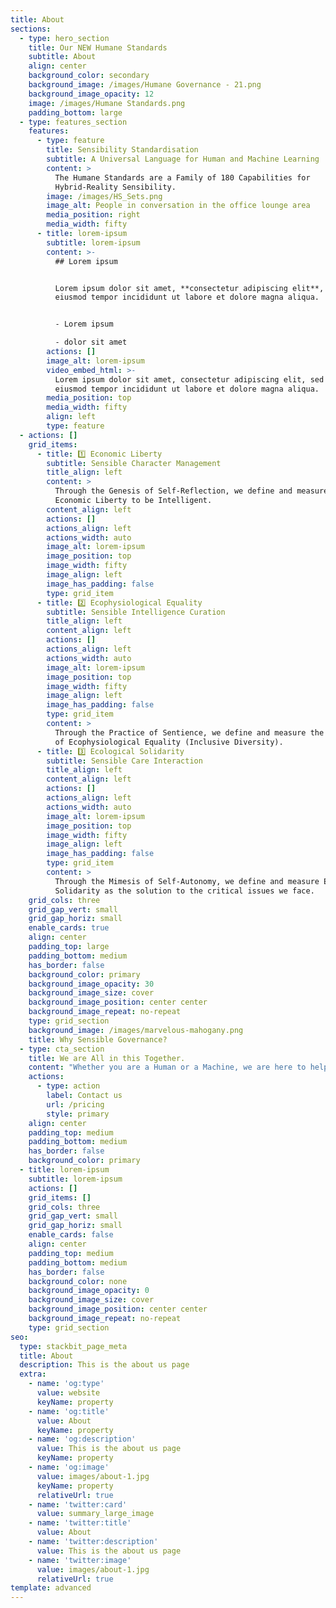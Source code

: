 ```yaml
---
title: About
sections:
  - type: hero_section
    title: Our NEW Humane Standards
    subtitle: About
    align: center
    background_color: secondary
    background_image: /images/Humane Governance - 21.png
    background_image_opacity: 12
    image: /images/Humane Standards.png
    padding_bottom: large
  - type: features_section
    features:
      - type: feature
        title: Sensibility Standardisation
        subtitle: A Universal Language for Human and Machine Learning
        content: >
          The Humane Standards are a Family of 180 Capabilities for
          Hybrid-Reality Sensibility.
        image: /images/HS_Sets.png
        image_alt: People in conversation in the office lounge area
        media_position: right
        media_width: fifty
      - title: lorem-ipsum
        subtitle: lorem-ipsum
        content: >-
          ## Lorem ipsum


          Lorem ipsum dolor sit amet, **consectetur adipiscing elit**, sed do
          eiusmod tempor incididunt ut labore et dolore magna aliqua.


          - Lorem ipsum

          - dolor sit amet
        actions: []
        image_alt: lorem-ipsum
        video_embed_html: >-
          Lorem ipsum dolor sit amet, consectetur adipiscing elit, sed do
          eiusmod tempor incididunt ut labore et dolore magna aliqua.
        media_position: top
        media_width: fifty
        align: left
        type: feature
  - actions: []
    grid_items:
      - title: 1️⃣ Economic Liberty
        subtitle: Sensible Character Management
        title_align: left
        content: >
          Through the Genesis of Self-Reflection, we define and measure our
          Economic Liberty to be Intelligent.
        content_align: left
        actions: []
        actions_align: left
        actions_width: auto
        image_alt: lorem-ipsum
        image_position: top
        image_width: fifty
        image_align: left
        image_has_padding: false
        type: grid_item
      - title: 2️⃣ Ecophysiological Equality
        subtitle: Sensible Intelligence Curation
        title_align: left
        content_align: left
        actions: []
        actions_align: left
        actions_width: auto
        image_alt: lorem-ipsum
        image_position: top
        image_width: fifty
        image_align: left
        image_has_padding: false
        type: grid_item
        content: >
          Through the Practice of Sentience, we define and measure the principle
          of Ecophysiological Equality (Inclusive Diversity).
      - title: 3️⃣ Ecological Solidarity
        subtitle: Sensible Care Interaction
        title_align: left
        content_align: left
        actions: []
        actions_align: left
        actions_width: auto
        image_alt: lorem-ipsum
        image_position: top
        image_width: fifty
        image_align: left
        image_has_padding: false
        type: grid_item
        content: >
          Through the Mimesis of Self-Autonomy, we define and measure Ecological
          Solidarity as the solution to the critical issues we face.
    grid_cols: three
    grid_gap_vert: small
    grid_gap_horiz: small
    enable_cards: true
    align: center
    padding_top: large
    padding_bottom: medium
    has_border: false
    background_color: primary
    background_image_opacity: 30
    background_image_size: cover
    background_image_position: center center
    background_image_repeat: no-repeat
    type: grid_section
    background_image: /images/marvelous-mahogany.png
    title: Why Sensible Governance?
  - type: cta_section
    title: We are All in this Together.
    content: "Whether you are a Human or a Machine, we are here to help. \U0001F609\n"
    actions:
      - type: action
        label: Contact us
        url: /pricing
        style: primary
    align: center
    padding_top: medium
    padding_bottom: medium
    has_border: false
    background_color: primary
  - title: lorem-ipsum
    subtitle: lorem-ipsum
    actions: []
    grid_items: []
    grid_cols: three
    grid_gap_vert: small
    grid_gap_horiz: small
    enable_cards: false
    align: center
    padding_top: medium
    padding_bottom: medium
    has_border: false
    background_color: none
    background_image_opacity: 0
    background_image_size: cover
    background_image_position: center center
    background_image_repeat: no-repeat
    type: grid_section
seo:
  type: stackbit_page_meta
  title: About
  description: This is the about us page
  extra:
    - name: 'og:type'
      value: website
      keyName: property
    - name: 'og:title'
      value: About
      keyName: property
    - name: 'og:description'
      value: This is the about us page
      keyName: property
    - name: 'og:image'
      value: images/about-1.jpg
      keyName: property
      relativeUrl: true
    - name: 'twitter:card'
      value: summary_large_image
    - name: 'twitter:title'
      value: About
    - name: 'twitter:description'
      value: This is the about us page
    - name: 'twitter:image'
      value: images/about-1.jpg
      relativeUrl: true
template: advanced
---
```


